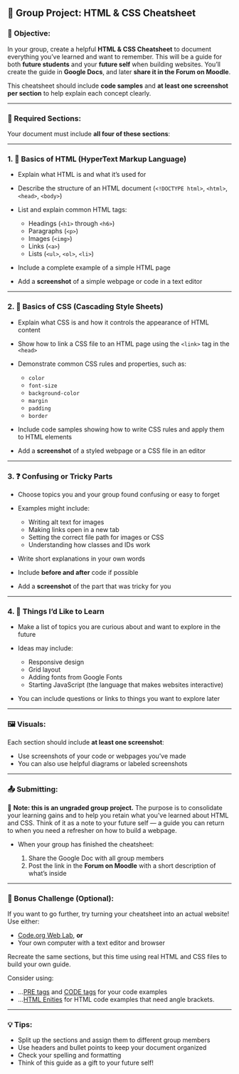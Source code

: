 ## 📘 Group Project: HTML & CSS Cheatsheet

### 🎯 Objective:

In your group, create a helpful **HTML & CSS Cheatsheet** to document everything you’ve learned and want to remember. This will be a guide for both **future students** and your **future self** when building websites. You’ll create the guide in **Google Docs**, and later **share it in the Forum on Moodle**.

This cheatsheet should include **code samples** and **at least one screenshot per section** to help explain each concept clearly.

---

### 📂 Required Sections:

Your document must include **all four of these sections**:

---

### 1. 🧱 **Basics of HTML (HyperText Markup Language)**

* Explain what HTML is and what it’s used for
* Describe the structure of an HTML document (`<!DOCTYPE html>`, `<html>`, `<head>`, `<body>`)
* List and explain common HTML tags:

  * Headings (`<h1>` through `<h6>`)
  * Paragraphs (`<p>`)
  * Images (`<img>`)
  * Links (`<a>`)
  * Lists (`<ul>`, `<ol>`, `<li>`)
* Include a complete example of a simple HTML page
* Add a **screenshot** of a simple webpage or code in a text editor

---

### 2. 🎨 **Basics of CSS (Cascading Style Sheets)**

* Explain what CSS is and how it controls the appearance of HTML content
* Show how to link a CSS file to an HTML page using the `<link>` tag in the `<head>`
* Demonstrate common CSS rules and properties, such as:

  * `color`
  * `font-size`
  * `background-color`
  * `margin`
  * `padding`
  * `border`
* Include code samples showing how to write CSS rules and apply them to HTML elements
* Add a **screenshot** of a styled webpage or a CSS file in an editor

---

### 3. ❓ **Confusing or Tricky Parts**

* Choose topics you and your group found confusing or easy to forget
* Examples might include:

  * Writing alt text for images
  * Making links open in a new tab
  * Setting the correct file path for images or CSS
  * Understanding how classes and IDs work
* Write short explanations in your own words
* Include **before and after** code if possible
* Add a **screenshot** of the part that was tricky for you

---

### 4. 🌱 **Things I’d Like to Learn**

* Make a list of topics you are curious about and want to explore in the future
* Ideas may include:

  * Responsive design
  * Grid layout
  * Adding fonts from Google Fonts
  * Starting JavaScript (the language that makes websites interactive)
* You can include questions or links to things you want to explore later

---

### 🖼️ Visuals:

Each section should include **at least one screenshot**:

* Use screenshots of your code or webpages you’ve made
* You can also use helpful diagrams or labeled screenshots

---

### 📤 Submitting:

📌 **Note: this is an ungraded group project.** The purpose is to consolidate your learning gains and to help you retain what you’ve learned about HTML and CSS. Think of it as a note to your future self — a guide you can return to when you need a refresher on how to build a webpage.

* When your group has finished the cheatsheet:

  1. Share the Google Doc with all group members
  2. Post the link in the **Forum on Moodle** with a short description of what’s inside

---

### 🌟 Bonus Challenge (Optional):

If you want to go further, try turning your cheatsheet into an actual website!
Use either:

* [Code.org Web Lab](https://studio.code.org/projects/weblab), **or**
* Your own computer with a text editor and browser

Recreate the same sections, but this time using real HTML and CSS files to build your own guide.

Consider using:

* ...[PRE tags](https://www.w3schools.com/tags/tag_pre.asp) and [CODE tags](https://www.w3schools.com/tags/tag_code.asp) for your code examples
* ...[HTML Enities](https://www.w3schools.com/html/html_entities.asp) for HTML code examples that need angle brackets.

---

### 💡 Tips:

* Split up the sections and assign them to different group members
* Use headers and bullet points to keep your document organized
* Check your spelling and formatting
* Think of this guide as a gift to your future self!

